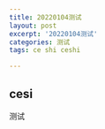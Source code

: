 ```yaml
---
title: 20220104测试
layout: post
excerpt: '20220104测试'
categories: 测试
tags: ce shi ceshi

---
```




## **cesi**



测试

